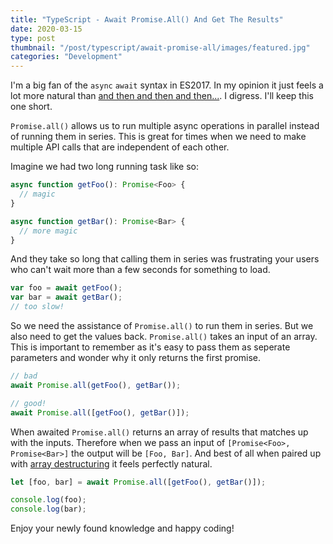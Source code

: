 ```yaml
---
title: "TypeScript - Await Promise.All() And Get The Results"
date: 2020-03-15
type: post
thumbnail: "/post/typescript/await-promise-all/images/featured.jpg"
categories: "Development"
---
```


I'm a big fan of the `async` `await` syntax in ES2017. In my opinion it just feels a lot more natural than [and then and then and then...](https://www.youtube.com/watch?v=CkdyU_eUm1U). I digress. I'll keep this one short.

`Promise.all()` allows us to run multiple async operations in parallel instead of running them in series. This is great for times when we need to make multiple API calls that are independent of each other.

Imagine we had two long running task like so:

```ts
async function getFoo(): Promise<Foo> {
  // magic
}

async function getBar(): Promise<Bar> {
  // more magic
}
```

And they take so long that calling them in series was frustrating your users who can't wait more than a few seconds for something to load.

```ts
var foo = await getFoo();
var bar = await getBar();
// too slow!
```

So we need the assistance of `Promise.all()` to run them in series. But we also need to get the values back. `Promise.all()` takes an input of an array. This is important to remember as it's easy to pass them as seperate parameters and wonder why it only returns the first promise.

```ts
// bad
await Promise.all(getFoo(), getBar());

// good!
await Promise.all([getFoo(), getBar()]);
```

When awaited `Promise.all()` returns an array of results that matches up with the inputs. Therefore when we pass an input of `[Promise<Foo>, Promise<Bar>]` the output will be `[Foo, Bar]`. And best of all when paired up with [array destructuring](https://developer.mozilla.org/en-US/docs/Web/JavaScript/Reference/Operators/Destructuring_assignment) it feels perfectly natural.

```ts
let [foo, bar] = await Promise.all([getFoo(), getBar()]);

console.log(foo);
console.log(bar);
```

Enjoy your newly found knowledge and happy coding!
